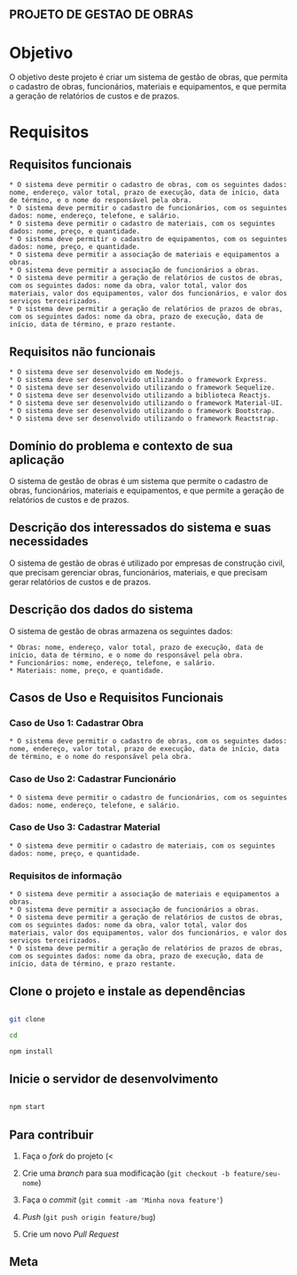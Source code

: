 ## PROJETO DE GESTAO DE OBRAS

# Objetivo

O objetivo deste projeto é criar um sistema de gestão de obras, que permita o cadastro de obras, funcionários, materiais e equipamentos, e que permita a geração de relatórios de custos e de prazos.

# Requisitos

## Requisitos funcionais

    * O sistema deve permitir o cadastro de obras, com os seguintes dados: nome, endereço, valor total, prazo de execução, data de início, data de término, e o nome do responsável pela obra.
    * O sistema deve permitir o cadastro de funcionários, com os seguintes dados: nome, endereço, telefone, e salário.
    * O sistema deve permitir o cadastro de materiais, com os seguintes dados: nome, preço, e quantidade.
    * O sistema deve permitir o cadastro de equipamentos, com os seguintes dados: nome, preço, e quantidade.
    * O sistema deve permitir a associação de materiais e equipamentos a obras.
    * O sistema deve permitir a associação de funcionários a obras.
    * O sistema deve permitir a geração de relatórios de custos de obras, com os seguintes dados: nome da obra, valor total, valor dos materiais, valor dos equipamentos, valor dos funcionários, e valor dos serviços terceirizados.
    * O sistema deve permitir a geração de relatórios de prazos de obras, com os seguintes dados: nome da obra, prazo de execução, data de início, data de término, e prazo restante.

## Requisitos não funcionais

    * O sistema deve ser desenvolvido em Nodejs.
    * O sistema deve ser desenvolvido utilizando o framework Express.
    * O sistema deve ser desenvolvido utilizando o framework Sequelize.
    * O sistema deve ser desenvolvido utilizando a biblioteca Reactjs.
    * O sistema deve ser desenvolvido utilizando o framework Material-UI.
    * O sistema deve ser desenvolvido utilizando o framework Bootstrap.
    * O sistema deve ser desenvolvido utilizando o framework Reactstrap.

## Domínio do problema e contexto de sua aplicação

O sistema de gestão de obras é um sistema que permite o cadastro de obras, funcionários, materiais e equipamentos, e que permite a geração de relatórios de custos e de prazos.

## Descrição dos interessados do sistema e suas necessidades

O sistema de gestão de obras é utilizado por empresas de construção civil, que precisam gerenciar obras, funcionários, materiais, e que precisam gerar relatórios de custos e de prazos.

## Descrição dos dados do sistema

O sistema de gestão de obras armazena os seguintes dados:

    * Obras: nome, endereço, valor total, prazo de execução, data de início, data de término, e o nome do responsável pela obra.
    * Funcionários: nome, endereço, telefone, e salário.
    * Materiais: nome, preço, e quantidade.

## Casos de Uso e Requisitos Funcionais

### Caso de Uso 1: Cadastrar Obra

    * O sistema deve permitir o cadastro de obras, com os seguintes dados: nome, endereço, valor total, prazo de execução, data de início, data de término, e o nome do responsável pela obra.

### Caso de Uso 2: Cadastrar Funcionário

    * O sistema deve permitir o cadastro de funcionários, com os seguintes dados: nome, endereço, telefone, e salário.

### Caso de Uso 3: Cadastrar Material

    * O sistema deve permitir o cadastro de materiais, com os seguintes dados: nome, preço, e quantidade.

### Requisitos de informação

    * O sistema deve permitir a associação de materiais e equipamentos a obras.
    * O sistema deve permitir a associação de funcionários a obras.
    * O sistema deve permitir a geração de relatórios de custos de obras, com os seguintes dados: nome da obra, valor total, valor dos materiais, valor dos equipamentos, valor dos funcionários, e valor dos serviços terceirizados.
    * O sistema deve permitir a geração de relatórios de prazos de obras, com os seguintes dados: nome da obra, prazo de execução, data de início, data de término, e prazo restante.

## Clone o projeto e instale as dependências

```bash

git clone

cd

npm install

```

## Inicie o servidor de desenvolvimento

```bash

npm start

```

## Para contribuir

1. Faça o _fork_ do projeto (<

2. Crie uma _branch_ para sua modificação (`git checkout -b feature/seu-nome`)

3. Faça o _commit_ (`git commit -am 'Minha nova feature'`)

4. _Push_ (`git push origin feature/bug`)

5. Crie um novo _Pull Request_

## Meta
